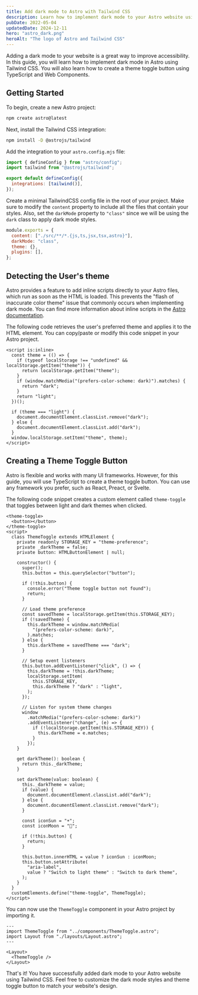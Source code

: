 ```yaml
---
title: Add dark mode to Astro with Tailwind CSS
description: Learn how to implement dark mode to your Astro website using Tailwind CSS, TypeScript and Web Components.
pubDate: 2022-05-04
updatedDate: 2024-12-11
hero: "astro_dark.png"
heroAlt: "The logo of Astro and Tailwind CSS"
---
```


Adding a dark mode to your website is a great way to improve accessibility. In this guide, you will learn how to implement dark mode in Astro using Tailwind CSS. You will also learn how to create a theme toggle button using TypeScript and Web Components.

## Getting Started

To begin, create a new Astro project:

```sh
npm create astro@latest
```

Next, install the Tailwind CSS integration:

```sh
npm install -D @astrojs/tailwind
```

Add the integration to your `astro.config.mjs` file:

```js title="astro.config.mjs"
import { defineConfig } from "astro/config";
import tailwind from "@astrojs/tailwind";

export default defineConfig({
  integrations: [tailwind()],
});
```

Create a minimal TailwindCSS config file in the root of your project. Make sure to modify the `content` property to include all the files that contain your styles. Also, set the `darkMode` property to `"class"` since we will be using the `dark` class to apply dark mode styles.

```js title="tailwind.config.cjs" {3}
module.exports = {
  content: ["./src/**/*.{js,ts,jsx,tsx,astro}"],
  darkMode: "class",
  theme: {},
  plugins: [],
};
```

## Detecting the User's theme

Astro provides a feature to add inline scripts directly to your Astro files, which run as soon as the HTML is loaded. This prevents the "flash of inaccurate color theme" issue that commonly occurs when implementing dark mode. You can find more information about inline scripts in the [Astro documentation](https://docs.astro.build/en/reference/directives-reference/#isinline).

The following code retrieves the user's preferred theme and applies it to the HTML element. You can copy/paste or modify this code snippet in your Astro project.

```astro title="Layout.astro"
<script is:inline>
  const theme = (() => {
    if (typeof localStorage !== "undefined" && localStorage.getItem("theme")) {
      return localStorage.getItem("theme");
    }
    if (window.matchMedia("(prefers-color-scheme: dark)").matches) {
      return "dark";
    }
    return "light";
  })();

  if (theme === "light") {
    document.documentElement.classList.remove("dark");
  } else {
    document.documentElement.classList.add("dark");
  }
  window.localStorage.setItem("theme", theme);
</script>
```

## Creating a Theme Toggle Button

Astro is flexible and works with many UI frameworks. However, for this guide, you will use TypeScript to create a theme toggle button. You can use any framework you prefer, such as React, Preact, or Svelte.

The following code snippet creates a custom element called `theme-toggle` that toggles between light and dark themes when clicked.

```astro title="src/components/ThemeToggle.astro"
<theme-toggle>
  <button></button>
</theme-toggle>
<script>
  class ThemeToggle extends HTMLElement {
    private readonly STORAGE_KEY = "theme-preference";
    private _darkTheme = false;
    private button: HTMLButtonElement | null;

    constructor() {
      super();
      this.button = this.querySelector("button");

      if (!this.button) {
        console.error("Theme toggle button not found");
        return;
      }

      // Load theme preference
      const savedTheme = localStorage.getItem(this.STORAGE_KEY);
      if (!savedTheme) {
        this.darkTheme = window.matchMedia(
          "(prefers-color-scheme: dark)",
        ).matches;
      } else {
        this.darkTheme = savedTheme === "dark";
      }

      // Setup event listeners
      this.button.addEventListener("click", () => {
        this.darkTheme = !this.darkTheme;
        localStorage.setItem(
          this.STORAGE_KEY,
          this.darkTheme ? "dark" : "light",
        );
      });

      // Listen for system theme changes
      window
        .matchMedia("(prefers-color-scheme: dark)")
        .addEventListener("change", (e) => {
          if (!localStorage.getItem(this.STORAGE_KEY)) {
            this.darkTheme = e.matches;
          }
        });
    }

    get darkTheme(): boolean {
      return this._darkTheme;
    }

    set darkTheme(value: boolean) {
      this._darkTheme = value;
      if (value) {
        document.documentElement.classList.add("dark");
      } else {
        document.documentElement.classList.remove("dark");
      }

      const iconSun = "☀️";
      const iconMoon = "🌙";

      if (!this.button) {
        return;
      }

      this.button.innerHTML = value ? iconSun : iconMoon;
      this.button.setAttribute(
        "aria-label",
        value ? "Switch to light theme" : "Switch to dark theme",
      );
    }
  }
  customElements.define("theme-toggle", ThemeToggle);
</script>
```

You can now use the `ThemeToggle` component in your Astro project by importing it.

```astro title="Layout.astro" {2,7}
---
import ThemeToggle from "../components/ThemeToggle.astro";
import Layout from "./layouts/Layout.astro";
---

<Layout>
  <ThemeToggle />
</Layout>
```

That's it! You have successfully added dark mode to your Astro website using Tailwind CSS. Feel free to customize the dark mode styles and theme toggle button to match your website's design.
